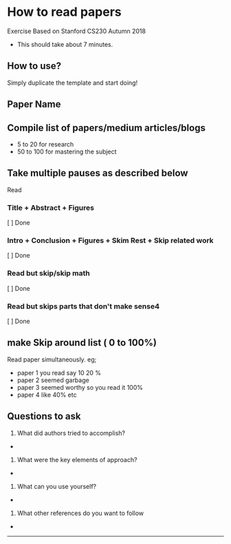 # How to read papers
 Exercise Based on Stanford CS230 Autumn 2018

- This should take about 7 minutes.

## How to use?
Simply duplicate the template and start doing!

## Paper Name

## Compile list of papers/medium articles/blogs

- 5 to 20 for research
- 50 to 100 for mastering the subject

## Take multiple pauses as described below
Read

### Title + Abstract + Figures

[ ] Done

### Intro + Conclusion + Figures + Skim Rest  + Skip related work

[ ] Done

### Read but skip/skip math

[ ] Done

### Read but skips parts that don't make sense4

[ ] Done

## make Skip around list ( 0 to 100%)

Read paper simultaneously.
eg;
- paper 1 you read say 10 20 %
- paper 2 seemed garbage
- paper 3 seemed worthy so you read it 100%
- paper 4 like 40% etc

## Questions to ask

1. What did authors tried to accomplish?
-

1. What were the key elements of approach?
-

1. What can you use yourself?
-

1. What other references do you want to follow
-


---
